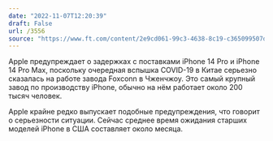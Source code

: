 ```yaml
---
date: "2022-11-07T12:20:39"
draft: False
url: /3556
source: "https://www.ft.com/content/2e9cd061-99c3-4638-8c19-c365099507dd"
---
```


Apple предупреждает о задержках с поставками iPhone 14 Pro и iPhone 14 Pro Max, поскольку очередная вспышка COVID-19 в Китае серьезно сказалась на работе завода Foxconn в Чженчжоу. Это самый крупный завод по производству iPhone, обычно на нём работает около 200 тысяч человек.

Apple крайне редко выпускает подобные предупреждения, что говорит о серьезности ситуации. Сейчас среднее время ожидания старших моделей iPhone в США составляет около месяца.
